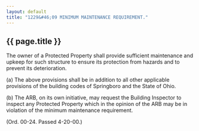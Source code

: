 ```yaml
---
layout: default 
title: "1229&#46;09 MINIMUM MAINTENANCE REQUIREMENT."
---
```


{{ page.title }}
----------------

The owner of a Protected Property shall provide sufficient maintenance
and upkeep for such structure to ensure its protection from hazards and
to prevent its deterioration.

​(a) The above provisions shall be in addition to all other applicable
provisions of the building codes of Springboro and the State of Ohio.

​(b) The ARB, on its own initiative, may request the Building Inspector
to inspect any Protected Property which in the opinion of the ARB may be
in violation of the minimum maintenance requirement.

(Ord. 00-24. Passed 4-20-00.)
